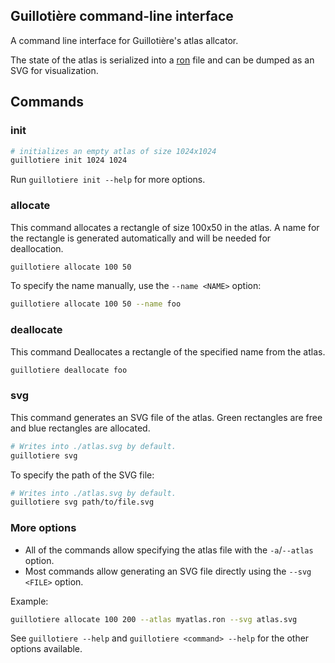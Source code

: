 ## Guillotière command-line interface

A command line interface for Guillotière's atlas allcator.

The state of the atlas is serialized into a [ron](https://crates.io/crates/ron)
file and can be dumped as an SVG for visualization.

## Commands

### init

```bash
# initializes an empty atlas of size 1024x1024
guillotiere init 1024 1024
```

Run `guillotiere init --help` for more options.

### allocate

This command allocates a rectangle of size 100x50 in the atlas.
A name for the rectangle is generated automatically and will be needed for
deallocation.

```bash
guillotiere allocate 100 50
```

To specify the name manually, use the `--name <NAME>` option:

```bash
guillotiere allocate 100 50 --name foo
```

### deallocate

This command Deallocates a rectangle of the specified name from the atlas.

```bash
guillotiere deallocate foo
```

### svg

This command generates an SVG file of the atlas. Green rectangles are free and
blue rectangles are allocated.

```bash
# Writes into ./atlas.svg by default.
guillotiere svg
```

To specify the path of the SVG file:

```bash
# Writes into ./atlas.svg by default.
guillotiere svg path/to/file.svg
```

### More options

- All of the commands allow specifying the atlas file with the `-a`/`--atlas` option.
- Most commands allow generating an SVG file directly using the `--svg <FILE>` option.

Example:

```bash
guillotiere allocate 100 200 --atlas myatlas.ron --svg atlas.svg
```

See `guillotiere --help` and `guillotiere <command> --help` for the other options available.



